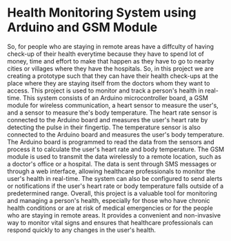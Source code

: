 # Health Monitoring System using Arduino and GSM Module
So, for people who are staying in remote areas have a diffculty of having check-up of their health everytime because they have to spend lot of money, time and effort to make that happen as they have to go to nearby cities or villages where they have the hospitals. So, in this project we are creating a prototype such that they can have their health check-ups at the place where they are staying itself from the doctors whom they want to access.
This project is used to monitor and track a person's health in real-time. This system consists of an Arduino microcontroller board, a GSM module for wireless communication, a heart sensor to measure the user's, and a sensor to measure the's body temperature. The heart rate sensor is connected to the Arduino board and measures the user's heart rate by detecting the pulse in their fingertip. The temperature sensor is also connected to the Arduino board and measures the user's body temperature.
The Arduino board is programmed to read the data from the sensors and process it to calculate the user's heart rate and body temperature. The GSM module is used to transmit the data wirelessly to a remote location, such as a doctor's office or a hospital. The data is sent through SMS messages or through a web interface, allowing healthcare professionals to monitor the user's health in real-time. The system can also be configured to send alerts or notifications if the user's heart rate or body temperature falls outside of a predetermined range.
Overall, this project is a valuable tool for monitoring and managing a person's health, especially for those who have chronic health conditions or are at risk of medical emergencies or for the people who are staying in remote areas. It provides a convenient and non-invasive way to monitor vital signs and ensures that healthcare professionals can respond quickly to any changes in the user's health.
